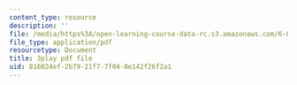 ```yaml
---
content_type: resource
description: ''
file: /media/https%3A/open-learning-course-data-rc.s3.amazonaws.com/6-858-computer-systems-security-fall-2014/816024ef2b7921f77f048e142f26f2a1_2PO8h1pVW50.pdf
file_type: application/pdf
resourcetype: Document
title: 3play pdf file
uid: 816024ef-2b79-21f7-7f04-8e142f26f2a1
---
```

